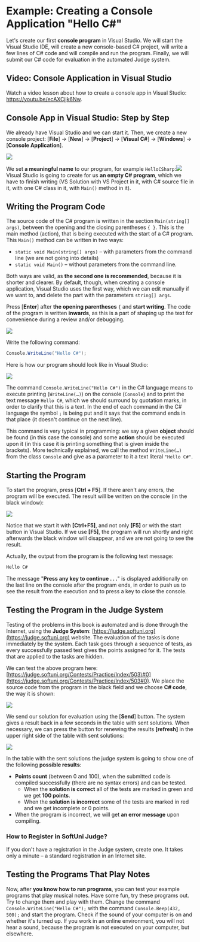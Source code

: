 # Example: Creating a Console Application "Hello C\#"

Let's create our first **console program** in Visual Studio. We will start the Visual Studio IDE, will create a new console-based C\# project, will write a few lines of C\# code and will compile and run the program. Finally, we will submit our C\# code for evaluation in the automated Judge system.

## Video: Console Application in Visual Studio

Watch a video lesson about how to create a console app in Visual Studio: https://youtu.be/ecAXCjjk6Nw.

## Console App in Visual Studio: Step by Step

We already have Visual Studio and we can start it. Then, we create a new console project: \[**File**\] → \[**New**\] → \[**Project**\] → \[**Visual C\#**\] → \[**Windows**\] → \[**Console Application**\].

![](/assets/chapter-1-images/01.Hello-csharp-01.png)

We set **a meaningful name** to our program, for example `HelloCSharp`:![](/assets/chapter-1-images/01.Hello-csharp-02.png)Visual Studio is going to create for us **an empty C\# program**, which we have to finish writing \(VS Solution with VS Project in it, with C\# source file in it, with one C\# class in it, with `Main()` method in it\).

## Writing the Program Code

The source code of the C\# program is written in the section `Main(string[] args)`, between the opening and the closing parentheses `{ }`. This is the main method \(action\), that is being executed with the start of a C\# program. This `Main()` method can be written in two ways:

* `static void Main(string[] args)` – with parameters from the command line \(we are not going into details\)
* `static void Main()` – without parameters from the command line.

Both ways are valid, as **the second one is recommended**, because it is shorter and clearer. By default, though, when creating a console application, Visual Studio uses the first way, which we can edit manually if we want to, and delete the part with the parameters `string[] args`.

Press \[**Enter**\] after **the opening parentheses** `{` and **start writing**. The code of the program is written **inwards**, as this is a part of shaping up the text for convenience during a review and/or debugging.

![](/assets/chapter-1-images/01.Hello-csharp-03.png)

Write the following command:

```csharp
Console.WriteLine("Hello C#");
```

Here is how our program should look like in Visual Studio:

![](/assets/chapter-1-images/01.Hello-csharp-04.png)

The command `Console.WriteLine("Hello C#")` in the C\# language means to execute printing \(`WriteLine(…)`\) on the console \(`Console`\) and to print the text message `Hello C#`, which we should surround by quotation marks, in order to clarify that this is a text. In the end of each command in the C\# language the symbol `;` is being put and it says that the command ends in that place \(it doesn't continue on the next line\).

This command is very typical in programming: we say a given **object** should be found \(in this case the console\) and some **action** should be executed upon it \(in this case it is printing something that is given inside the brackets\). More technically explained, we call the method `WriteLine(…)` from the class `Console` and give as a parameter to it a text literal `"Hello C#"`.

## Starting the Program

To start the program, press \[**Ctrl + F5**\]. If there aren't any errors, the program will be executed. The result will be written on the console \(in the black window\):

![](/assets/chapter-1-images/01.Hello-csharp-05.png)

Notice that we start it with **\[Ctrl+F5\]**, and not only **\[F5\]** or with the start button in Visual Studio. If we use **\[F5\]**, the program will run shortly and right afterwards the black window will disappear, and we are not going to see the result.

Actually, the output from the program is the following text message:

```csharp
Hello C#
```

The message "**Press any key to continue . . .**" is displayed additionally on the last line on the console after the program ends, in order to push us to see the result from the execution and to press a key to close the console.

## Testing the Program in the Judge System

Testing of the problems in this book is automated and is done through the Internet, using the **Judge System**: [https://judge.softuni.org](https://judge.softuni.org) website. The evaluation of the tasks is done immediately by the system. Each task goes through a sequence of tests, as every successfully passed test gives the points assigned for it. The tests that are applied to the tasks are hidden.

We can test the above program here: [https://judge.softuni.org/Contests/Practice/Index/503\#0](https://judge.softuni.org/Contests/Practice/Index/503#0). We place the source code from the program in the black field and we choose **C\# code**, the way it is shown:

![](/assets/chapter-1-images/01.Hello-csharp-06.png)

We send our solution for evaluation using the \[**Send**\] button. The system gives a result back in a few seconds in the table with sent solutions. When necessary, we can press the button for renewing the results **\[refresh\]** in the upper right side of the table with sent solutions:

![](/assets/chapter-1-images/01.Hello-csharp-07.png)

In the table with the sent solutions the judge system is going to show one of the following **possible results**:

* **Points count** \(between 0 and 100\), when the submitted code is compiled successfully \(there are no syntax errors\) and can be tested.
  * When the **solution is correct** all of the tests are marked in green and we get **100 points**.
  * When the **solution is incorrect** some of the tests are marked in red and we get incomplete or 0 points.
* When the program is incorrect, we will get **an error message** upon compiling.

### How to Register in SoftUni Judge?

If you don't have a registration in the Judge system, create one. It takes only a minute – a standard registration in an Internet site.

## Testing the Programs That Play Notes

Now, after **you know how to run programs**, you can test your example programs that play musical notes. Have some fun, try these programs out. Try to change them and play with them. Change the command `Console.WriteLine("Hello C#");` with the command `Console.Beep(432, 500);` and start the program. Check if the sound of your computer is on and whether it's turned up. If you work in an online environment, you will not hear a sound, because the program is not executed on your computer, but elsewhere.
